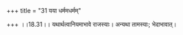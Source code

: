 +++
title = "31 यया धर्ममधर्मम्"

+++
।।18.31।। यथार्थत्वानियमाभावे राजस्याः। अन्यथा तामस्याः; भेदाभावात्।
